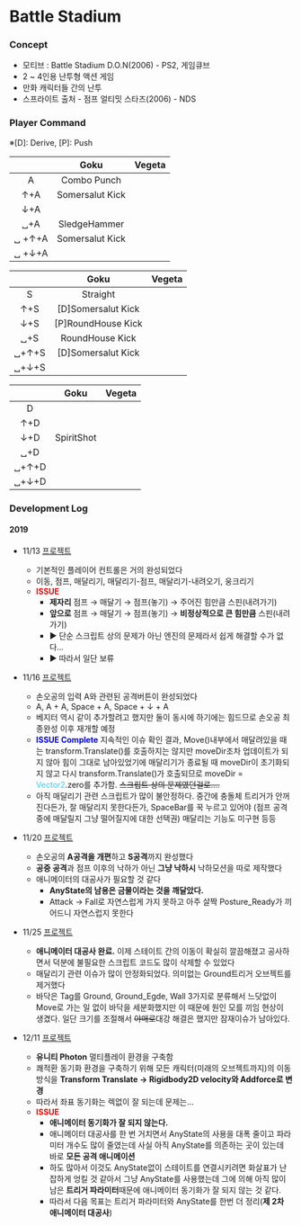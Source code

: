 # Battle Stadium

### Concept

- 모티브 : Battle Stadium D.O.N(2006) - PS2, 게임큐브
- 2 ~ 4인용 난투형 액션 게임
- 만화 캐릭터들 간의 난투
- 스프라이트 출처 - 점프 얼티밋 스타즈(2006) - NDS

### Player Command
※[D]: Derive, [P]: Push

||Goku|Vegeta
:--:|:--:|:--:
A|Combo Punch|   
↑+A|Somersalut Kick
↓+A|  
␣+A|SledgeHammer
␣ +↑+A|Somersalut Kick
␣ +↓+A|

||Goku|Vegeta
:--:|:--:|:--:
S|Straight|  
↑+S|[D]Somersalut Kick|   |
↓+S|[P]RoundHouse Kick|   |   |
␣+S|RoundHouse Kick|   |   |
␣+↑+S|[D]Somersalut Kick|   |   |
␣+↓+S||   |   |

||Goku|Vegeta
:--:|:--:|:--:
D|   |  
↑+D|   |  
↓+D|SpiritShot|
␣+D|   |
␣+↑+D|   |
␣+↓+D|   |   |
### Development Log

#### 2019
- 11/13 [프로젝트](https://drive.google.com/open?id=1mNYOsG-oiTiDN1jlWLgxqvSDHREb4fCW)
  - 기본적인 플레이어 컨트롤은 거의 완성되었다
  - 이동, 점프, 매달리기, 매달리기-점프, 매달리기-내려오기, 웅크리기
  - **<font color="red">ISSUE</font>**
      - **제자리** 점프 → 매달기 → 점프(놓기) → 주어진 힘만큼 스핀(내려가기)
      - **앞으로** 점프 → 매달기 → 점프(놓기) → **비정상적으로 큰 힘만큼** 스핀(내려가기)
      - ▶ 단순 스크립트 상의 문제가 아닌 엔진의 문제라서 쉽게 해결할 수가 없다...
      - ▶ 따라서 일단 보류
- 11/16 [프로젝트](https://drive.google.com/open?id=121AD0WfpChXsnJZQ3zwE8UYEeibmEJJ1)
  - 손오공의 입력 A와 관련된 공격버튼이 완성되었다
  - A, A + A, Space + A, Space + ↓ + A
  - 베지터 역시 같이 추가할려고 했지만 둘이 동시에 하기에는 힘드므로 손오공 최종완성 이후 재개할 예정
  - **<font color="blue">ISSUE Complete</font>**
    지속적인 이슈 확인 결과, Move()내부에서 매달려있을 때는 transform.Translate()를 호출하지는 않지만 moveDir조차 업데이트가 되지 않아 힘이 그대로 남아있었기에 매달리기가 종료될 때 moveDir이 초기화되지 않고 다시 transform.Translate()가 호출되므로 moveDir = <font color="#33ccff">Vector2</font>.zero를 추가함.
    ~~스크립트 상의 문제였던걸로....~~
  - 아직 매달리기 관련 스크립트가 많이 불안정하다. 중간에 충돌체 트리거가 안꺼진다든가, 잘 매달리지 못한다든가, SpaceBar를 꾹 누르고 있어야 (점프 공격 중에 매달릴지 그냥 떨어질지에 대한 선택권) 매달리는 기능도 미구현 등등

- 11/20 [프로젝트](https://drive.google.com/open?id=1mL0Dl_4AVkhR_aVmOBeBrS5_IcrNF1Wo)
  - 손오공의 <b>A공격을 개편</b>하고 <b>S공격</b>까지 완성했다
  - <b>공중 공격</b>과 점프 이후의 낙하가 아닌 <b>그냥 낙하시</b> 낙하모션을 따로 제작했다
  - 애니메이터의 대공사가 필요할 것 같다
    - **AnyState의 남용은 금물이라는 것을 깨달았다.**
    - Attack -> Fall로 자연스럽게 가지 못하고 아주 살짝 Posture_Ready가 끼어드니 자연스럽지 못한다

- 11/25 [프로젝트](https://drive.google.com/open?id=1C88GkHucs_BuSMGOntn5v5X69-273GNP)
  - **애니메이터 대공사 완료.** 이제 스테이트 간의 이동이 확실히 깔끔해졌고 공사하면서 덕분에 불필요한
  스크립트 코드도 많이 삭제할 수 있었다
  - 매달리기 관련 이슈가 많이 안정화되었다. 의미없는 Ground트리거 오브젝트를 제거했다
  - 바닥은 Tag를 Ground, Ground_Egde, Wall 3가지로 분류해서 느닷없이 Move로 가는 일 없이 바닥을 세분화했지만 이 때문에 원인 모를 끼임 현상이 생겼다.
  일단 크기를 조절해서 ~~야매로~~대강 해결은 했지만 잠재이슈가 남아있다.

- 12/11 [프로젝트](https://drive.google.com/open?id=1EqdlcFeoy5EsV8Fg0o1q-6nu2mM5hpO2)
  - **유니티 Photon** 멀티플레이 환경을 구축함
  - 쾌적환 동기화 환경을 구축하기 위해 모든 캐릭터(미래의 오브젝트까지)의 이동방식을 **Transform Translate → Rigidbody2D velocity와 Addforce로 변경**
  - 따라서 좌표 동기화는 렉없이 잘 되는데 문제는...
  - **<font color="red">ISSUE</font>**
    - **애니메이터 동기화가 잘 되지 않는다.**
    - 애니메이터 대공사를 한 번 거치면서 AnyState의 사용을 대폭 줄이고 파라미터 개수도 많이 줄였는데
    사실 아직 AnyState를 의존하는 곳이 있는데 바로 **모든 공격 애니메이션**
    - 하도 많아서 이것도 AnyState없이 스테이트를 연결시키려면 화살표가 난잡하게 엉킬 것 같아서 그냥 AnyState를 사용했는데 그에 의해 아직 많이 남은 <b>트리거 파라미터</b>때문에 애니메이터 동기화가 잘 되지 않는 것 같다.
    - 따라서 다음 목표는 트리거 파라미터와 AnyState를 한번 더 정리(**제 2차 애니메이터 대공사**)
